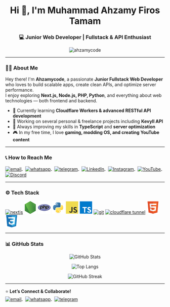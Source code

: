 <h1 align="center">Hi 👋, I'm Muhammad Ahzamy Firos Tamam</h1>
<h3 align="center">💻 Junior Web Developer | Fullstack & API Enthusiast</h3>

<p align="center">
  <img src="https://komarev.com/ghpvc/?username=ahzamycode&label=Profile%20views&color=0e75b6&style=flat" alt="ahzamycode" />
</p>

---

### 👨‍💻 About Me
Hey there! I'm **Ahzamycode**, a passionate **Junior Fullstack Web Developer** who loves to build scalable apps, create clean APIs, and optimize server performance.  
I enjoy exploring **Next.js, Node.js, PHP, Python**, and everything about web technologies — both frontend and backend.  

- 🌱 Currently learning **Cloudflare Workers & advanced RESTful API development**
- 💼 Working on several personal & freelance projects including **Kevyll API**
- 🧠 Always improving my skills in **TypeScript** and **server optimization**
- 🎮 In my free time, I love **gaming, modding OS, and creating YouTube content**

---

### 📞 How to Reach Me
<p align="left">
  <a href="mailto:ahzamycode@gmail.com" target="_blank">
    <img align="center" src="https://cdn-icons-png.flaticon.com/512/732/732200.png" alt="email" height="30" width="30" />
  </a>
  &nbsp;
  <a href="https://wa.me/6281210054051" target="_blank">
    <img align="center" src="https://cdn-icons-png.flaticon.com/512/733/733585.png" alt="whatsapp" height="30" width="30" />
  </a>
  &nbsp;
  <a href="https://t.me/ahzamycode" target="_blank">
    <img align="center" src="https://cdn-icons-png.flaticon.com/512/2111/2111646.png" alt="telegram" height="30" width="30" />
  </a>
  &nbsp;
  <a href="https://www.linkedin.com/in/muhammad-ahzamy-firos-tamam-1a9938340/" target="_blank">
    <img align="center" src="https://raw.githubusercontent.com/rahuldkjain/github-profile-readme-generator/master/src/images/icons/Social/linked-in-alt.svg" alt="LinkedIn" height="30" width="40" />
  </a>
  &nbsp;
  <a href="https://instagram.com/ahzamy11" target="_blank">
    <img align="center" src="https://raw.githubusercontent.com/rahuldkjain/github-profile-readme-generator/master/src/images/icons/Social/instagram.svg" alt="Instagram" height="30" width="40" />
  </a>
  &nbsp;
  <a href="https://www.youtube.com/c/codewithahzamy" target="_blank">
    <img align="center" src="https://raw.githubusercontent.com/rahuldkjain/github-profile-readme-generator/master/src/images/icons/Social/youtube.svg" alt="YouTube" height="30" width="40" />
  </a>
  &nbsp;
  <a href="https://discord.gg/gynfhFwJ" target="_blank">
    <img align="center" src="https://raw.githubusercontent.com/rahuldkjain/github-profile-readme-generator/master/src/images/icons/Social/discord.svg" alt="Discord" height="30" width="40" />
  </a>
</p>

---

### ⚙️ Tech Stack
<p align="left">
  <a href="https://nextjs.org/" target="_blank"><img src="https://cdn.worldvectorlogo.com/logos/nextjs-2.svg" alt="nextjs" width="40" height="40"/></a>
  <a href="https://nodejs.org/" target="_blank"><img src="https://raw.githubusercontent.com/devicons/devicon/master/icons/nodejs/nodejs-original.svg" alt="nodejs" width="40" height="40"/></a>
  <a href="https://www.php.net/" target="_blank"><img src="https://raw.githubusercontent.com/devicons/devicon/master/icons/php/php-original.svg" alt="php" width="40" height="40"/></a>
  <a href="https://www.python.org/" target="_blank"><img src="https://raw.githubusercontent.com/devicons/devicon/master/icons/python/python-original.svg" alt="python" width="40" height="40"/></a>
  <a href="https://www.javascript.com/" target="_blank"><img src="https://raw.githubusercontent.com/devicons/devicon/master/icons/javascript/javascript-original.svg" alt="javascript" width="40" height="40"/></a>
  <a href="https://www.typescriptlang.org/" target="_blank"><img src="https://raw.githubusercontent.com/devicons/devicon/master/icons/typescript/typescript-original.svg" alt="typescript" width="40" height="40"/></a>
  <a href="https://git-scm.com/" target="_blank"><img src="https://www.vectorlogo.zone/logos/git-scm/git-scm-icon.svg" alt="git" width="40" height="40"/></a>
  <a href="https://developers.cloudflare.com/cloudflare-one/connections/connect-apps/install-and-setup/tunnel-guide/" target="_blank"><img src="https://seeklogo.com/images/C/cloudflare-logo-DA8E61B7A0-seeklogo.com.png" alt="cloudflare tunnel" width="40" height="40"/></a>
  <a href="https://www.w3.org/html/" target="_blank"><img src="https://raw.githubusercontent.com/devicons/devicon/master/icons/html5/html5-original.svg" alt="html" width="40" height="40"/></a>
  <a href="https://www.w3schools.com/css/" target="_blank"><img src="https://raw.githubusercontent.com/devicons/devicon/master/icons/css3/css3-original.svg" alt="css" width="40" height="40"/></a>
</p>

---

### 📊 GitHub Stats
<p align="center">
  <img src="https://github-readme-stats.vercel.app/api?username=ahzamycode&show_icons=true&theme=tokyonight" alt="GitHub Stats" />
</p>

<p align="center">
  <img src="https://github-readme-stats.vercel.app/api/top-langs?username=ahzamycode&show_icons=true&layout=compact&theme=tokyonight" alt="Top Langs" />
</p>

<p align="center">
  <img src="https://github-readme-streak-stats.herokuapp.com/?user=ahzamycode&theme=tokyonight" alt="GitHub Streak" />
</p>

---

⭐ **Let’s Connect & Collaborate!**  
<a href="mailto:ahzamycode@gmail.com" target="_blank">
    <img align="center" src="https://cdn-icons-png.flaticon.com/512/732/732200.png" alt="email" height="30" width="30" />
  </a>
  &nbsp;
  <a href="https://wa.me/6281210054051" target="_blank">
    <img align="center" src="https://cdn-icons-png.flaticon.com/512/733/733585.png" alt="whatsapp" height="30" width="30" />
  </a>
  &nbsp;
  <a href="https://t.me/ahzamycode" target="_blank">
    <img align="center" src="https://cdn-icons-png.flaticon.com/512/2111/2111646.png" alt="telegram" height="30" width="30" />
  </a>

